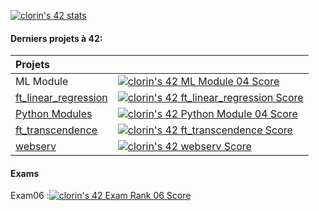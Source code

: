 [![clorin's 42 stats](https://badge42.vercel.app/api/v2/cl25yu90q001109mjkto4tay3/stats?cursusId=21&coalitionId=48)](https://github.com/JaeSeoKim/badge42)

#### Derniers projets à 42:

| Projets |  |
|:-------------------|:-----------------|
| ML Module | [![clorin's 42 ML Module 04 Score](https://badge42.vercel.app/api/v2/cl25yu90q001109mjkto4tay3/project/2908035)](https://github.com/JaeSeoKim/badge42)|
| [ft_linear_regression](https://github.com/sirius911/ft_linear_regression) | [![clorin's 42 ft_linear_regression Score](https://badge42.vercel.app/api/v2/cl25yu90q001109mjkto4tay3/project/2872329)](https://github.com/JaeSeoKim/badge42)|
| [Python Modules](https://github.com/sirius911/Python_Modules) |[![clorin's 42 Python Module 04 Score](https://badge42.vercel.app/api/v2/cl25yu90q001109mjkto4tay3/project/2813496)](https://github.com/JaeSeoKim/badge42)|
| [ft_transcendence](https://github.com/le-clucien/ft_transcendence) | [![clorin's 42 ft_transcendence Score](https://badge42.vercel.app/api/v2/cl25yu90q001109mjkto4tay3/project/2545525)](https://github.com/JaeSeoKim/badge42)|
| [webserv](https://github.com/NicolasD27/webserv) | [![clorin's 42 webserv Score](https://badge42.vercel.app/api/v2/cl25yu90q001109mjkto4tay3/project/2443325)](https://github.com/JaeSeoKim/badge42)|

#### Exams

Exam06 :[![clorin's 42 Exam Rank 06 Score](https://badge42.vercel.app/api/v2/cl25yu90q001109mjkto4tay3/project/2642550)](https://github.com/JaeSeoKim/badge42)
